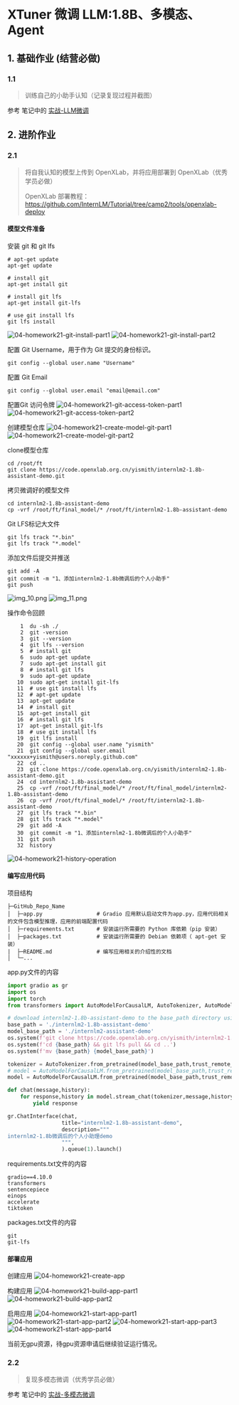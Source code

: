 # XTuner 微调 LLM:1.8B、多模态、Agent

## 1. 基础作业 (结营必做)
### 1.1
> 训练自己的小助手认知（记录复现过程并截图）

参考 笔记中的 [实战-LLM微调](note.md#实战-llm微调)

## 2. 进阶作业
### 2.1
> 将自我认知的模型上传到 OpenXLab，并将应用部署到 OpenXLab（优秀学员必做）
> 
> OpenXLab 部署教程：https://github.com/InternLM/Tutorial/tree/camp2/tools/openxlab-deploy

#### 模型文件准备
安装 git 和 git lfs
```shell
# apt-get update
apt-get update

# install git
apt-get install git

# install git lfs
apt-get install git-lfs

# use git install lfs
git lfs install
```

![04-homework21-git-install-part1](../../../assets/image/04/04-homework21-git-install-part1.png)
![04-homework21-git-install-part2](../../../assets/image/04/04-homework21-git-install-part2.png)

配置 Git Username，用于作为 Git 提交的身份标识。
```shell
git config --global user.name "Username"
```
配置 Git Email
```shell
git config --global user.email "email@email.com"
```

配置Git 访问令牌
![04-homework21-git-access-token-part1](../../../assets/image/04/04-homework21-git-access-token-part1.png)
![04-homework21-git-access-token-part2](../../../assets/image/04/04-homework21-git-access-token-part2.png)

创建模型仓库
![04-homework21-create-model-git-part1](../../../assets/image/04/04-homework21-create-model-git-part1.png)
![04-homework21-create-model-git-part2](../../../assets/image/04/04-homework21-create-model-git-part2.png)

clone模型仓库
```shell
cd /root/ft
git clone https://code.openxlab.org.cn/yismith/internlm2-1.8b-assistant-demo.git
```

拷贝微调好的模型文件
```shell
cd internlm2-1.8b-assistant-demo
cp -vrf /root/ft/final_model/* /root/ft/internlm2-1.8b-assistant-demo
```

Git LFS标记大文件
```shell
git lfs track "*.bin"
git lfs track "*.model"
```

添加文件后提交并推送
```shell
git add -A
git commit -m "1、添加internlm2-1.8b微调后的个人小助手"
git push
```
![img_10.png](../../../assets/image/04/04-homework21-git-push-part1.png)
![img_11.png](../../../assets/image/04/04-homework21-git-push-part2.png)

操作命令回顾
```shell
    1  du -sh ./
    2  git -version
    3  git --version
    4  git lfs --version
    5  # install git
    6  sudo apt-get update
    7  sudo apt-get install git
    8  # install git lfs
    9  sudo apt-get update
   10  sudo apt-get install git-lfs
   11  # use git install lfs
   12  # apt-get update
   13  apt-get update
   14  # install git
   15  apt-get install git
   16  # install git lfs
   17  apt-get install git-lfs
   18  # use git install lfs
   19  git lfs install
   20  git config --global user.name "yismith"
   21  git config --global user.email "xxxxxx+yismith@users.noreply.github.com"
   22  cd ..
   23  git clone https://code.openxlab.org.cn/yismith/internlm2-1.8b-assistant-demo.git
   24  cd internlm2-1.8b-assistant-demo
   25  cp -vrf /root/ft/final_model/* /root/ft/final_model/internlm2-1.8b-assistant-demo
   26  cp -vrf /root/ft/final_model/* /root/ft/internlm2-1.8b-assistant-demo
   27  git lfs track "*.bin"
   28  git lfs track "*.model"
   29  git add -A
   30  git commit -m "1、添加internlm2-1.8b微调后的个人小助手"
   31  git push
   32  history
```
![04-homework21-history-operation](../../../assets/image/04/04-homework21-history-operation.png)

#### 编写应用代码
项目结构
```shell
├─GitHub_Repo_Name
│  ├─app.py                 # Gradio 应用默认启动文件为app.py，应用代码相关的文件包含模型推理，应用的前端配置代码
│  ├─requirements.txt       # 安装运行所需要的 Python 库依赖（pip 安装）
│  ├─packages.txt           # 安装运行所需要的 Debian 依赖项（ apt-get 安装）
|  ├─README.md              # 编写应用相关的介绍性的文档
│  └─... 
```
app.py文件的内容
```python
import gradio as gr
import os
import torch
from transformers import AutoModelForCausalLM, AutoTokenizer, AutoModel

# download internlm2-1.8b-assistant-demo to the base_path directory using git tool
base_path = './internlm2-1.8b-assistant-demo'
model_base_path = './internlm2-assistant-demo'
os.system(f'git clone https://code.openxlab.org.cn/yismith/internlm2-1.8b-assistant-demo.git {base_path}')
os.system(f'cd {base_path} && git lfs pull && cd ..')
os.system(f'mv {base_path} {model_base_path}')

tokenizer = AutoTokenizer.from_pretrained(model_base_path,trust_remote_code=True)
# model = AutoModelForCausalLM.from_pretrained(model_base_path,trust_remote_code=True).half().to('cuda').eval()
model = AutoModelForCausalLM.from_pretrained(model_base_path,trust_remote_code=True).to('cpu').eval()

def chat(message,history):
    for response,history in model.stream_chat(tokenizer,message,history,max_length=2048,top_p=0.7,temperature=1):
        yield response

gr.ChatInterface(chat,
                 title="internlm2-1.8b-assistant-demo",
                 description="""
internlm2-1.8b微调后的个人小助理demo
                 """,
                 ).queue(1).launch()

```

requirements.txt文件的内容
```text
gradio==4.10.0
transformers
sentencepiece
einops
accelerate
tiktoken
```
packages.txt文件的内容
```text
git
git-lfs
```

#### 部署应用
创建应用
![04-homework21-create-app](../../../assets/image/04/04-homework21-create-app.png)

构建应用
![04-homework21-build-app-part1](../../../assets/image/04/04-homework21-build-app-part1.png)
![04-homework21-build-app-part2](../../../assets/image/04/04-homework21-build-app-part2.png)

启用应用
![04-homework21-start-app-part1](../../../assets/image/04/04-homework21-start-app-part1.png)
![04-homework21-start-app-part2](../../../assets/image/04/04-homework21-start-app-part2.png)
![04-homework21-start-app-part3](../../../assets/image/04/04-homework21-start-app-part3.png)
![04-homework21-start-app-part4](../../../assets/image/04/04-homework21-start-app-part4.png)

当前无gpu资源，待gpu资源申请后继续验证运行情况。

### 2.2
> 复现多模态微调（优秀学员必做）

参考 笔记中的 [实战-多模态微调](note.md#实战-多模态微调)

